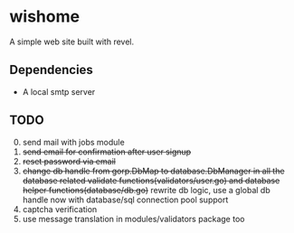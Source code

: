 # wishome

A simple web site built with revel.

## Dependencies

*  A local smtp server

## TODO

0. send mail with jobs module
1. <del>send email for confirmation after user signup</del>
2. <del>reset password via email</del>
3. <del>change db handle from gorp.DbMap to database.DbManager in all the database related validate functions(validators/user.go) and database helper functions(database/db.go)</del> rewrite db logic, use a global db handle now with database/sql connection pool support
4. captcha verification
5. use message translation in modules/validators package too

